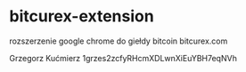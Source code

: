 bitcurex-extension
==================

rozszerzenie google chrome do giełdy bitcoin bitcurex.com


Grzegorz Kućmierz
1grzes2zcfyRHcmXDLwnXiEuYBH7eqNVh
